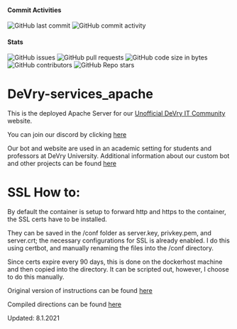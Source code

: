 #### Commit Activities
![GitHub last commit](https://img.shields.io/github/last-commit/Unofficial-Devry-IT/DeVry-apache-host?label=Last%20Commit)
![GitHub commit activity](https://img.shields.io/github/commit-activity/m/Unofficial-Devry-IT/DeVry-apache-host?label=Commit%20Activity)

#### Stats
![GitHub issues](https://img.shields.io/github/issues/Unofficial-Devry-IT/DeVry-apache-host?label=Issues)
![GitHub pull requests](https://img.shields.io/github/issues-pr/Unofficial-Devry-IT/DeVry-apache-host?label=PRs)
![GitHub code size in bytes](https://img.shields.io/github/languages/code-size/Unofficial-Devry-IT/DeVry-apache-host?label=Size)
![GitHub contributors](https://img.shields.io/github/contributors/Unofficial-Devry-IT/DeVry-apache-host)
![GitHub Repo stars](https://img.shields.io/github/stars/Unofficial-Devry-IT/DeVry-apache-host?label=Stars)

# DeVry-services_apache
This is the deployed Apache Server for our [Unofficial DeVry IT Community](https://www.unofficialdevrycom.dev) website.
 
You can join our discord by clicking [here](https://discord.io/unofficial-DevryIT)

Our bot and website are used in an academic setting for students and professors at DeVry University.
Additional information about our custom bot and other projects can be found [here](https://github.com/Unofficial-Devry-IT)

# SSL How to:
By default the container is setup to forward http and https to the container, the SSL certs have to be installed.

They can be saved in the /conf folder as server.key, privkey.pem, and server.crt; the necessary configurations for SSL is already enabled.
I do this using certbot, and manually renaming the files into the /conf directory.

Since certs expire every 90 days, this is done on the dockerhost machine and then copied into the directory. It can be scripted out, however, I choose to do this manually.

Original version of instructions can be found [here](https://lightsail.aws.amazon.com/ls/docs/en_us/articles/amazon-lightsail-using-lets-encrypt-certificates-with-wordpress)

Compiled directions can be found [here](https://www.traveryates.com/adding-ssl-cert-to-apache-container/)

Updated: 8.1.2021
